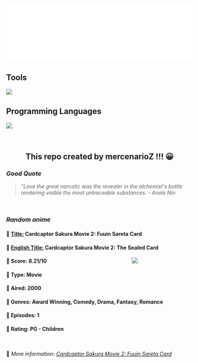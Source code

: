 
<img src="svg/nai.svg" />

<p>
  <h2>Tools</h2>
  <a href="https://skillicons.dev">
    <img src="https://skillicons.dev/icons?i=git,bash,vim,ubuntu,tensorflow,pytorch,docker,raspberrypi" />
  </a>

  <br />

  <h2>Programming Languages</h2>

  <a href="https://skillicons.dev">
    <img src="https://skillicons.dev/icons?i=python,c,cpp" />
  </a>
</p>

<br />

<h2 align="center">This repo created by mercenarioZ !!! 😀</h2>
<h3><i>Good Quote</i></h3>

<blockquote>
<i>
“Love the great narcotic was the revealer in the alchemist's bottle rendering visible the most untraceable substances. - Anaïs Nin
</i>
</blockquote>

<br />

<h3><i>Random anime</i></h3>

<h4>
  <strong>🥭 <u>Title:</u></strong> Cardcaptor Sakura Movie 2: Fuuin Sareta Card
</h4>

<h4>🌿 <u>English Title:</u> Cardcaptor Sakura Movie 2: The Sealed Card</h4>

<img align="right" width="165" src=https://cdn.myanimelist.net/images/anime/1652/90326.jpg />

<h4>🌱 Score: 8.21/10</h4>

<h4>🌲 Type: Movie</h4>

<h4>🌴 Aired: 2000</h4>

<h4>🌵 Genres: Award Winning, Comedy, Drama, Fantasy, Romance</h4>

<h4>🥑 Episodes: 1</h4>

<h4>🍏 Rating: PG - Children</h4>

<br />

🍂 *More information: [Cardcaptor Sakura Movie 2: Fuuin Sareta Card](https://myanimelist.net/anime/372/Cardcaptor_Sakura_Movie_2__Fuuin_Sareta_Card)*
    